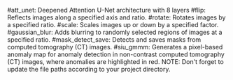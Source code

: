 #att_unet: Deepened Attention U-Net architecture with 8 layers
#flip: Reflects images along a specified axis and ratio.
#rotate: Rotates images by a specified ratio.
#scale: Scales images up or down by a specified factor.
#gaussian_blur: Adds blurring to randomly selected regions of images at a specified ratio.
#mask_detect_save: Detects and saves masks from computed tomography (CT) images.
#siu_gmmm: Generates a pixel-based anomaly map for anomaly detection in non-contrast computed tomography (CT) images, where anomalies are highlighted in red.
NOTE: Don't forget to update the file paths according to your project directory.
